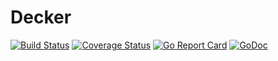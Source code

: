 # Decker

[![Build Status](https://travis-ci.org/briscola-as-a-service/decker.svg?branch=master)](https://travis-ci.org/briscola-as-a-service/decker)
[![Coverage Status](https://coveralls.io/repos/github/briscola-as-a-service/decker/badge.svg?branch=master)](https://coveralls.io/github/briscola-as-a-service/decker?branch=master)
[![Go Report Card](https://goreportcard.com/badge/github.com/briscola-as-a-service/decker)](https://goreportcard.com/report/github.com/briscola-as-a-service/decker)
[![GoDoc](https://godoc.org/github.com/briscola-as-a-service/decker?status.svg)](https://godoc.org/github.com/briscola-as-a-service/decker)
